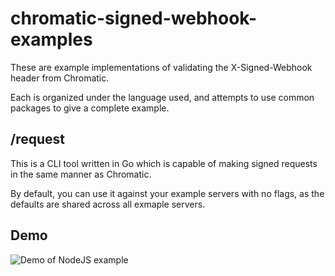 # chromatic-signed-webhook-examples

These are example implementations of validating the X-Signed-Webhook header from Chromatic.

Each is organized under the language used, and attempts to use common packages to give a complete example.

## /request

This is a CLI tool written in Go which is capable of making signed requests in the same manner as Chromatic.

By default, you can use it against your example servers with no flags, as the defaults are shared across all exmaple servers.

## Demo

![Demo of NodeJS example](demo.gif)